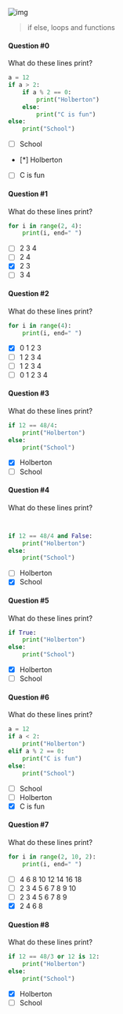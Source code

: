 ![img](https://assets.imaginablefutures.com/media/images/ALX_Logo.max-200x150.png)
>  if else, loops and functions

#### Question #0
What do these lines print?
```python
a = 12
if a > 2:
    if a % 2 == 0:
        print("Holberton")
    else:
        print("C is fun")
else:
    print("School")
```
* [ ] School 
* [*] Holberton
* [ ] C is fun

#### Question #1
What do these lines print?
```python
for i in range(2, 4):
    print(i, end=" ")
```
* [ ] 2 3 4
* [ ] 2 4
* [X] 2 3 
* [ ] 3 4 

#### Question #2
What do these lines print?
```python
for i in range(4):
    print(i, end=" ")
```
* [X] 0 1 2 3 
* [ ] 1 2 3 4
* [ ] 1 2 3 4
* [ ] 0 1 2 3 4

#### Question #3
What do these lines print?
```python
if 12 == 48/4:
    print("Holberton")
else:
    print("School")
```
* [X] Holberton
* [ ] School 

#### Question #4
What do these lines print?
```python


if 12 == 48/4 and False:
    print("Holberton")
else:
    print("School")
```
* [ ] Holberton
* [X] School 

#### Question #5
What do these lines print?
```python
if True:
    print("Holberton")
else:
    print("School")
```
* [X] Holberton
* [ ] School 

#### Question #6
What do these lines print?
```python
a = 12
if a < 2:
    print("Holberton")
elif a % 2 == 0:
    print("C is fun")
else:
    print("School")
```
* [ ] School 
* [ ] Holberton
* [X] C is fun

#### Question #7
What do these lines print?
```python
for i in range(2, 10, 2):
    print(i, end=" ")
```
* [ ] 4 6 8 10 12 14 16 18
* [ ] 2 3 4 5 6 7 8 9 10
* [ ] 2 3 4 5 6 7 8 9
* [X] 2 4 6 8

#### Question #8
What do these lines print?
```python
if 12 == 48/3 or 12 is 12:
    print("Holberton")
else:
    print("School")
```
* [X] Holberton
* [ ] School 